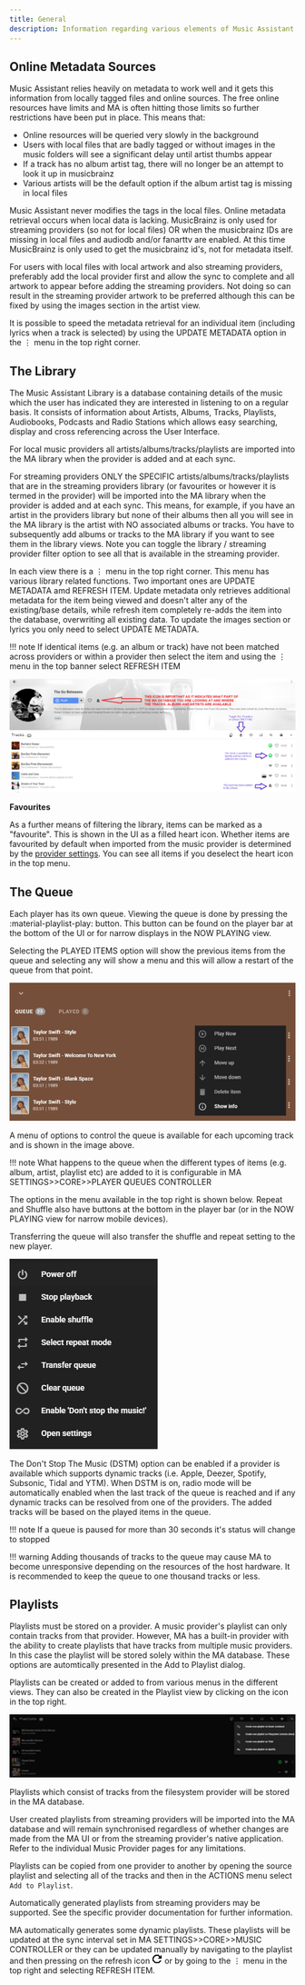 ```yaml
---
title: General
description: Information regarding various elements of Music Assistant
---
```


## Online Metadata Sources

Music Assistant relies heavily on metadata to work well and it gets this information from locally tagged files and online sources. The free online resources have limits and MA is often hitting those limits so further restrictions have been put in place. This means that:

- Online resources will be queried very slowly in the background
- Users with local files that are badly tagged or without images in the music folders will see a significant delay until artist thumbs appear
- If a track has no album artist tag, there will no longer be an attempt to look it up in musicbrainz
- Various artists will be the default option if the album artist tag is missing in local files

Music Assistant never modifies the tags in the local files. Online metadata retrieval occurs when local data is lacking. MusicBrainz is only used for streaming providers (so not for local files) OR when the musicbrainz IDs are missing in local files and audiodb and/or fanarttv are enabled. At this time MusicBrainz is only used to get the musicbrainz id's, not for metadata itself.

For users with local files with local artwork and also streaming providers, preferably add the local provider first and allow the sync to complete and all artwork to appear before adding the streaming providers. Not doing so can result in the streaming provider artwork to be preferred although this can be fixed by using the images section in the artist view.

It is possible to speed the metadata retrieval for an individual item (including lyrics when a track is selected) by using the UPDATE METADATA option in the ⋮ menu in the top right corner.

## The Library

The Music Assistant Library is a database containing details of the music which the user has indicated they are interested in listening to on a regular basis. It consists of information about Artists, Albums, Tracks, Playlists, Audiobooks, Podcasts and Radio Stations which allows easy searching, display and cross referencing across the User Interface.

For local music providers all artists/albums/tracks/playlists are imported into the MA library when the provider is added and at each sync.

For streaming providers ONLY the SPECIFIC artists/albums/tracks/playlists that are in the streaming providers library (or favourites or however it is termed in the provider) will be imported into the MA library when the provider is added and at each sync. This means, for example, if you have an artist in the providers library but none of their albums then all you will see in the MA library is the artist with NO associated albums or tracks. You have to subsequently add albums or tracks to the MA library if you want to see them in the library views. Note you can toggle the library / streaming provider filter option to see all that is available in the streaming provider.

In each view there is a ⋮ menu in the top right corner. This menu has various library related functions. Two important ones are UPDATE METADATA amd REFRESH ITEM.  Update metadata only retrieves additional metadata for the item being viewed and doesn't alter any of the existing/base details, while refresh item completely re-adds the item into the database, overwriting all existing data. To update the images section or lyrics you only need to select UPDATE METADATA.

!!! note
    If identical items (e.g. an album or track) have not been matched across providers or within a provider then select the item and using the ⋮ menu in the top banner select REFRESH ITEM
    
[![Preview image](assets/screenshots/library.png)](assets/screenshots/library.png)

**Favourites**

As a further means of filtering the library, items can be marked as a "favourite". This is shown in the UI as a filled heart icon. Whether items are favourited by default when imported from the music provider is determined by the [provider settings](../music-provider/index.md). You can see all items if you deselect the heart icon in the top menu.

## The Queue

Each player has its own queue. Viewing the queue is done by pressing the :material-playlist-play: button. This button can be found on the player bar at the bottom of the UI or for narrow displays in the NOW PLAYING view.

Selecting the PLAYED ITEMS option will show the previous items from the queue and selecting any will show a menu and this will allow a restart of the queue from that point.

![Preview image](assets/screenshots/queue1.png)

A menu of options to control the queue is available for each upcoming track and is shown in the image above.

!!! note
    What happens to the queue when the different types of items (e.g. album, artist, playlist etc) are added to it is configurable in MA SETTINGS>>CORE>>PLAYER QUEUES CONTROLLER
    
The options in the menu available in the top right is shown below. Repeat and Shuffle also have buttons at the bottom in the player bar (or in the NOW PLAYING view for narrow mobile devices).

Transferring the queue will also transfer the shuffle and repeat setting to the new player.

![Preview image](assets/screenshots/queue3.png)

The Don't Stop The Music (DSTM) option can be enabled if a provider is available which supports dynamic tracks (i.e. Apple, Deezer, Spotify, Subsonic, Tidal and YTM). When DSTM is on, radio mode will be automatically enabled when the last track of the queue is reached and if any dynamic tracks can be resolved from one of the providers. The added tracks will be based on the played items in the queue.

!!! note
    If a queue is paused for more than 30 seconds it's status will change to stopped 

!!! warning
    Adding thousands of tracks to the queue may cause MA to become unresponsive depending on the resources of the host hardware. It is recommended to keep the queue to one thousand tracks or less. 

## Playlists

Playlists must be stored on a provider. A music provider's playlist can only contain tracks from that provider. However, MA has a built-in provider with the ability to create playlists that have tracks from multiple music providers. In this case the playlist will be stored solely within the MA database. These options are automtically presented in the Add to Playlist dialog.

Playlists can be created or added to from various menus in the different views. They can also be created in the Playlist view by clicking on the icon in the top right.

[![Preview image](assets/screenshots/playlist-create.png)](assets/screenshots/playlist-create.png)

Playlists which consist of tracks from the filesystem provider will be stored in the MA database.

User created playlists from streaming providers will be imported into the MA database and will remain synchronised regardless of whether changes are made from the MA UI or from the streaming provider's native application. Refer to the individual Music Provider pages for any limitations.

Playlists can be copied from one provider to another by opening the source playlist and selecting all of the tracks and then in the ACTIONS menu select `Add to Playlist`.

Automatically generated playlists from streaming providers may be supported. See the specific provider documentation for further information.

MA automatically generates some dynamic playlists. These playlists will be updated at the sync interval set in MA SETTINGS>>CORE>>MUSIC CONTROLLER or they can be updated manually by navigating to the playlist and then pressing on the refresh icon ![refresh](assets/icons/icon-refresh-plain.png) or by going to the ⋮ menu in the top right and selecting REFRESH ITEM.
